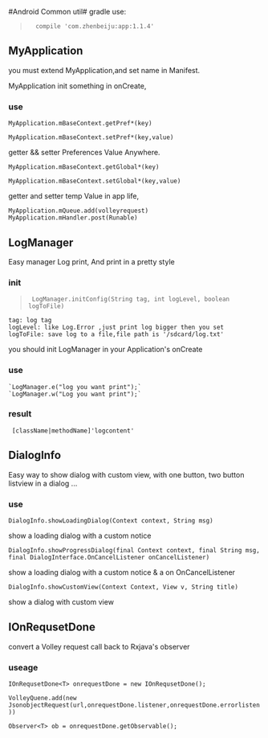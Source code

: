 #Android Common util#
   gradle use:
>       compile 'com.zhenbeiju:app:1.1.4'

## MyApplication ##
  you must extend MyApplication,and set name in Manifest.

  MyApplication  init something in onCreate,

### use ###
  `MyApplication.mBaseContext.getPref*(key)`

  `MyApplication.mBaseContext.setPref*(key,value)`

  getter && setter Preferences Value Anywhere.

  `MyApplication.mBaseContext.getGlobal*(key)`

  `MyApplication.mBaseContext.setGlobal*(key,value)`

  getter and setter temp Value in app life,


  `MyApplication.mQueue.add(volleyrequest)`
  `MyApplication.mHandler.post(Runable)`


## LogManager ##

   Easy manager Log print, And print in a pretty style
### init ###
>      LogManager.initConfig(String tag, int logLevel, boolean logToFile)

    tag: log tag
    logLevel: like Log.Error ,just print log bigger then you set
    logToFile: save log to a file,file path is '/sdcard/log.txt'

   you should init LogManager in your Application's onCreate

### use ###
    `LogManager.e("log you want print");`
    `LogManager.w("Log you want print");`

### result ###
     [className|methodName]'logcontent'


## DialogInfo ##
   Easy way to show dialog with custom view, with one button, two button
     listview in a dialog ...
### use
   `DialogInfo.showLoadingDialog(Context context, String msg)`

   show a loading dialog with a custom notice

   `DialogInfo.showProgressDialog(final Context context, final String msg, final DialogInterface.OnCancelListener onCancelListener) `

   show a loading dialog with a custom notice & a on OnCancelListener

   `DialogInfo.showCustomView(Context Context, View v, String title)`

   show a dialog with custom view

## IOnRequsetDone
   convert a Volley request call back to Rxjava's observer
### useage ###
   `IOnRequsetDone<T> onrequestDone = new IOnRequsetDone();`

   `VolleyQuene.add(new JsonobjectRequest(url,onrequestDone.listener,onrequestDone.errorlisten))`

   `Observer<T> ob = onrequestDone.getObservable();`





